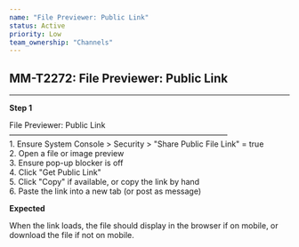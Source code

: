 ```yaml
---
name: "File Previewer: Public Link"
status: Active
priority: Low
team_ownership: "Channels"
---
```


## MM-T2272: File Previewer: Public Link

---

**Step 1**

File Previewer: Public Link\
————————————————————————————\
1\. Ensure System Console > Security > "Share Public File Link" = true\
2\. Open a file or image preview\
3\. Ensure pop-up blocker is off\
4\. Click "Get Public Link"\
5\. Click "Copy" if available, or copy the link by hand\
6\. Paste the link into a new tab (or post as message)

**Expected**

When the link loads, the file should display in the browser if on mobile, or download the file if not on mobile.
